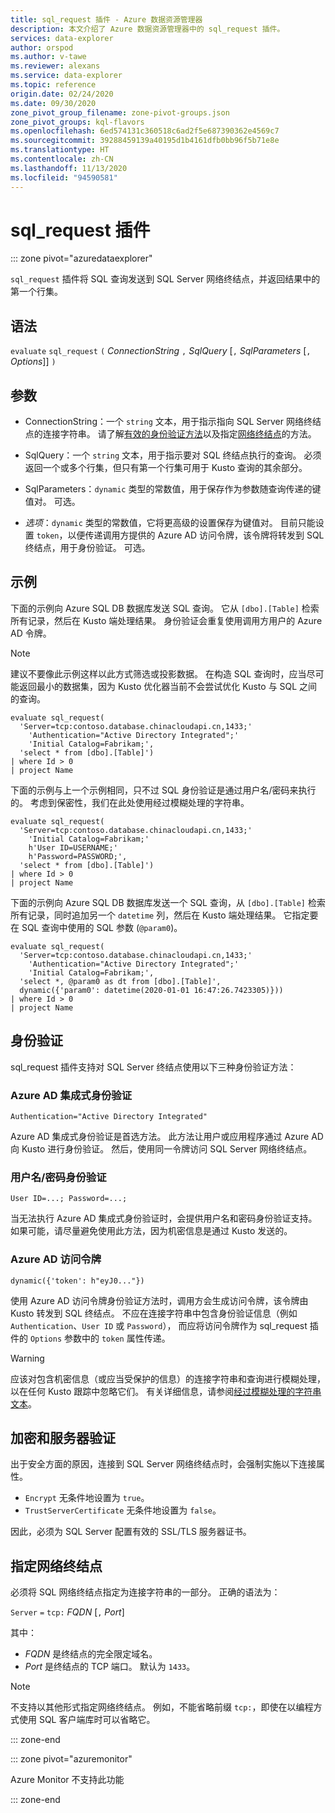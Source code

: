 ```yaml
---
title: sql_request 插件 - Azure 数据资源管理器
description: 本文介绍了 Azure 数据资源管理器中的 sql_request 插件。
services: data-explorer
author: orspod
ms.author: v-tawe
ms.reviewer: alexans
ms.service: data-explorer
ms.topic: reference
origin.date: 02/24/2020
ms.date: 09/30/2020
zone_pivot_group_filename: zone-pivot-groups.json
zone_pivot_groups: kql-flavors
ms.openlocfilehash: 6ed574131c360518c6ad2f5e687390362e4569c7
ms.sourcegitcommit: 39288459139a40195d1b4161dfb0bb96f5b71e8e
ms.translationtype: HT
ms.contentlocale: zh-CN
ms.lasthandoff: 11/13/2020
ms.locfileid: "94590581"
---
```

# <a name="sql_request-plugin"></a>sql_request 插件

::: zone pivot="azuredataexplorer"

`sql_request` 插件将 SQL 查询发送到 SQL Server 网络终结点，并返回结果中的第一个行集。

## <a name="syntax"></a>语法

  `evaluate` `sql_request` `(` *ConnectionString* `,` *SqlQuery* [`,` *SqlParameters* [`,` *Options*]] `)`

## <a name="arguments"></a>参数

* ConnectionString：一个 `string` 文本，用于指示指向 SQL Server 网络终结点的连接字符串。 请了解[有效的身份验证方法](#authentication)以及指定[网络终结点](#specify-the-network-endpoint)的方法。

* SqlQuery：一个 `string` 文本，用于指示要对 SQL 终结点执行的查询。 必须返回一个或多个行集，但只有第一个行集可用于 Kusto 查询的其余部分。

* SqlParameters：`dynamic` 类型的常数值，用于保存作为参数随查询传递的键值对。 可选。
  
* *选项*：`dynamic` 类型的常数值，它将更高级的设置保存为键值对。 目前只能设置 `token`，以便传递调用方提供的 Azure AD 访问令牌，该令牌将转发到 SQL 终结点，用于身份验证。 可选。

## <a name="examples"></a>示例

下面的示例向 Azure SQL DB 数据库发送 SQL 查询。 它从 `[dbo].[Table]` 检索所有记录，然后在 Kusto 端处理结果。 身份验证会重复使用调用方用户的 Azure AD 令牌。 

> [!NOTE]
> 建议不要像此示例这样以此方式筛选或投影数据。 在构造 SQL 查询时，应当尽可能返回最小的数据集，因为 Kusto 优化器当前不会尝试优化 Kusto 与 SQL 之间的查询。

```kusto
evaluate sql_request(
  'Server=tcp:contoso.database.chinacloudapi.cn,1433;'
    'Authentication="Active Directory Integrated";'
    'Initial Catalog=Fabrikam;',
  'select * from [dbo].[Table]')
| where Id > 0
| project Name
```

下面的示例与上一个示例相同，只不过 SQL 身份验证是通过用户名/密码来执行的。 考虑到保密性，我们在此处使用经过模糊处理的字符串。

```kusto
evaluate sql_request(
  'Server=tcp:contoso.database.chinacloudapi.cn,1433;'
    'Initial Catalog=Fabrikam;'
    h'User ID=USERNAME;'
    h'Password=PASSWORD;',
  'select * from [dbo].[Table]')
| where Id > 0
| project Name
```

下面的示例向 Azure SQL DB 数据库发送一个 SQL 查询，从 `[dbo].[Table]` 检索所有记录，同时追加另一个 `datetime` 列，然后在 Kusto 端处理结果。
它指定要在 SQL 查询中使用的 SQL 参数 (`@param0`)。

```kusto
evaluate sql_request(
  'Server=tcp:contoso.database.chinacloudapi.cn,1433;'
    'Authentication="Active Directory Integrated";'
    'Initial Catalog=Fabrikam;',
  'select *, @param0 as dt from [dbo].[Table]',
  dynamic({'param0': datetime(2020-01-01 16:47:26.7423305)}))
| where Id > 0
| project Name
```

## <a name="authentication"></a>身份验证

sql_request 插件支持对 SQL Server 终结点使用以下三种身份验证方法：

### <a name="azure-ad-integrated-authentication"></a>Azure AD 集成式身份验证 

`Authentication="Active Directory Integrated"`

  Azure AD 集成式身份验证是首选方法。 此方法让用户或应用程序通过 Azure AD 向 Kusto 进行身份验证。 然后，使用同一令牌访问 SQL Server 网络终结点。

### <a name="usernamepassword-authentication"></a>用户名/密码身份验证

`User ID=...; Password=...;`

  当无法执行 Azure AD 集成式身份验证时，会提供用户名和密码身份验证支持。 如果可能，请尽量避免使用此方法，因为机密信息是通过 Kusto 发送的。

### <a name="azure-ad-access-token"></a>Azure AD 访问令牌

`dynamic({'token': h"eyJ0..."})`

   使用 Azure AD 访问令牌身份验证方法时，调用方会生成访问令牌，该令牌由 Kusto 转发到 SQL 终结点。 不应在连接字符串中包含身份验证信息（例如 `Authentication`、`User ID` 或 `Password`）， 而应将访问令牌作为 sql_request 插件的 `Options` 参数中的 `token` 属性传递。
     
> [!WARNING]
> 应该对包含机密信息（或应当受保护的信息）的连接字符串和查询进行模糊处理，以在任何 Kusto 跟踪中忽略它们。
> 有关详细信息，请参阅[经过模糊处理的字符串文本](scalar-data-types/string.md#obfuscated-string-literals)。

## <a name="encryption-and-server-validation"></a>加密和服务器验证

出于安全方面的原因，连接到 SQL Server 网络终结点时，会强制实施以下连接属性。

* `Encrypt` 无条件地设置为 `true`。
* `TrustServerCertificate` 无条件地设置为 `false`。

因此，必须为 SQL Server 配置有效的 SSL/TLS 服务器证书。

## <a name="specify-the-network-endpoint"></a>指定网络终结点

必须将 SQL 网络终结点指定为连接字符串的一部分。
正确的语法为：

`Server` `=` `tcp:` *FQDN* [`,` *Port*]

其中：

* *FQDN* 是终结点的完全限定域名。
* *Port* 是终结点的 TCP 端口。 默认为 `1433`。

> [!NOTE]
> 不支持以其他形式指定网络终结点。
> 例如，不能省略前缀 `tcp:`，即使在以编程方式使用 SQL 客户端库时可以省略它。

::: zone-end

::: zone pivot="azuremonitor"

Azure Monitor 不支持此功能

::: zone-end
